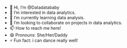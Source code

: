 - 👋 Hi, I’m @Datadatababy
- 👀 I’m interested in data analytics.
- 🌱 I’m currently learning data analysis.
- 💞️ I’m looking to collaborate on projects in data analytics.
- 📫 How to reach me here!
- 😄 Pronouns: She/Her/Daddy
- ⚡ Fun fact: i can dance really well!

<!---
Datadatababy/Datadatababy is a ✨ special ✨ repository because its `README.md` (this file) appears on your GitHub profile.
You can click the Preview link to take a look at your changes.
--->
